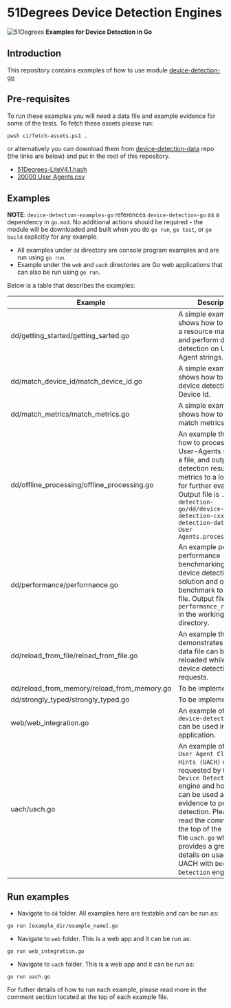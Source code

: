 # 51Degrees Device Detection Engines

![51Degrees](https://51degrees.com/DesktopModules/FiftyOne/Distributor/Logo.ashx?utm_source=github&utm_medium=repository&utm_content=readme_main&utm_campaign=go-open-source "Data rewards the curious") **Examples for Device Detection in Go**

## Introduction

This repository contains examples of how to use module [device-detection-go](https://github.com/51degrees/device-detection-go)

## Pre-requisites
To run these examples you will need a data file and example evidence for some of the tests.  To fetch these assets please run:

```
pwsh ci/fetch-assets.ps1 .
```

or alternatively you can download them from [device-detection-data](https://github.com/51Degrees/device-detection-data) repo (the links are below) and put in the root of this repository. 

- [51Degrees-LiteV4.1.hash](https://github.com/51Degrees/device-detection-data/blob/main/51Degrees-LiteV4.1.hash)
- [20000 User Agents.csv](https://github.com/51Degrees/device-detection-data/blob/main/20000%20User%20Agents.csv)

## Examples

**NOTE**: `device-detection-examples-go` references `device-detection-go` as a dependency in `go.mod`.  No additional actions should be required - the module will be downloaded and built when you do `go run`, `go test`, or `go build` explicitly for any example.  

- All examples under `dd` directory are console program examples and are run using `go run`.
- Example under the `web` and `uach` directories are Go web applications that can also be run using `go run`.

Below is a table that describes the examples:

|Example|Description|
|-------|-----------|
|dd/getting_started/getting_sarted.go|A simple example that shows how to initialize a resource manager and perform device detection on User-Agent strings.|
|dd/match_device_id/match_device_id.go|A simple example that shows how to perform device detection using Device Id.|
|dd/match_metrics/match_metrics.go|A simple example that shows how to access match metrics.|
|dd/offline_processing/offline_processing.go|An example that shows how to process through User-Agents stored in a file, and output detection results and metrics to a local file for further evaluation. Output file is `./device-detection-go/dd/device-detection-cxx/device-detection-data/20000 User Agents.processed.csv`|
|dd/performance/performance.go|An example perform performance benchmarking of our device detection solution and output the benchmark to a report file. Output file is `performance_report.log` in the working directory.|
|dd/reload_from_file/reload_from_file.go|An example that demonstrates how a data file can be reloaded while serving device detection requests.|
|dd/reload_from_memory/reload_from_memory.go|To be implemented|
|dd/strongly_typed/strongly_typed.go|To be implemented|
|web/web_integration.go|An example of how `device-detection-go` can be used in a web application.|
|uach/uach.go|An example of how `User Agent Client Hints (UACH)` can be requested by the `Device Detection` engine and how they can be used as evidence to perform a detection. Please also read the comment at the top of the example file `uach.go` which also provides a greater details on usage of UACH with `Device Detection` engine.|

## Run examples

- Navigate to `dd` folder. All examples here are testable and can be run as:
```
go run [example_dir/example_name].go
```
- Navigate to `web` folder. This is a web app and it can be run as:
```
go run web_integration.go
```
- Navigate to `uach` folder. This is a web app and it can be run as:
```
go run uach.go
```

For futher details of how to run each example, please read more in the comment section located at the top of each example file.